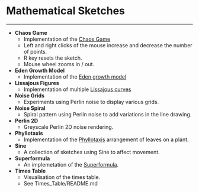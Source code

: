 # Mathematical Sketches

<hr />

- **Chaos Game**
    - Implementation of the [Chaos Game](https://en.wikipedia.org/wiki/Chaos_game)
    - Left and right clicks of the mouse increase and decrease the number of points.
    - R key resets the sketch.
    - Mouse wheel zooms in / out.
- **Eden Growth Model**
    - Implementation of the [Eden growth model](https://en.wikipedia.org/wiki/Eden_growth_model)
- **Lissajous Figures**
    - Implementation of multiple [Lissajous curves](https://en.wikipedia.org/wiki/Lissajous_curve)
- **Noise Grids**
    - Experiments using Perlin noise to display various grids.
- **Noise Spiral**
    - Spiral pattern using Perlin noise to add variations in the line drawing.
- **Perlin 2D**
    - Greyscale Perlin 2D noise rendering.
- **Phyllotaxis**
    - Implementation of the [Phyllotaxis](https://en.wikipedia.org/wiki/Phyllotaxis) arrangement of leaves on a plant.
- **Sine**
    - A collection of sketches using Sine to affect movement.
- **Superformula**
    - An implemetation of the [Superformula](https://en.wikipedia.org/wiki/Superformula).
- **Times Table**
    - Visualisation of the times table.
    - See Times_Table/README.md

